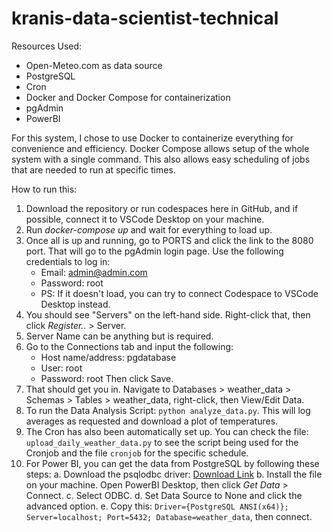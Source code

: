 # kranis-data-scientist-technical

Resources Used:
- Open-Meteo.com as data source
- PostgreSQL
- Cron
- Docker and Docker Compose for containerization
- pgAdmin
- PowerBI

For this system, I chose to use Docker to containerize everything for convenience and efficiency. Docker Compose allows setup of the whole system with a single command. This also allows easy scheduling of jobs that are needed to run at specific times. 


How to run this:

1. Download the repository or run codespaces here in GitHub, and if possible, connect it to VSCode Desktop on your machine. 
2. Run *docker-compose up* and wait for everything to load up.
3. Once all is up and running, go to PORTS and click the link to the 8080 port. That will go to the pgAdmin login page. Use the following credentials to log in:
    - Email: admin@admin.com
    - Password: root
    - PS: If it doesn't load, you can try to connect Codespace to VSCode Desktop instead.
4. You should see "Servers" on the left-hand side. Right-click that, then click *Register..* > Server.
5. Server Name can be anything but is required.
6. Go to the Connections tab and input the following:
    - Host name/address: pgdatabase
    - User: root
    - Password: root
    Then click Save.
7. That should get you in. Navigate to Databases > weather_data > Schemas > Tables > weather_data, right-click, then View/Edit Data.
8. To run the Data Analysis Script: `python analyze_data.py`. This will log averages as requested and download a plot of temperatures.
9. The Cron has also been automatically set up. You can check the file: `upload_daily_weather_data.py` to see the script being used for the Cronjob and the file `cronjob` for the specific schedule.
10. For Power BI, you can get the data from PostgreSQL by following these steps:
      a. Download the psqlodbc driver: [Download Link](https://ftp.postgresql.org/pub/odbc/releases/REL-17_00_0004-mimalloc/psqlodbc-setup.exe)
      b. Install the file on your machine. Open PowerBI Desktop, then click *Get Data* > Connect.
      c. Select ODBC.
      d. Set Data Source to None and click the advanced option.
      e. Copy this: `Driver={PostgreSQL ANSI(x64)}; Server=localhost; Port=5432; Database=weather_data`, then connect.
